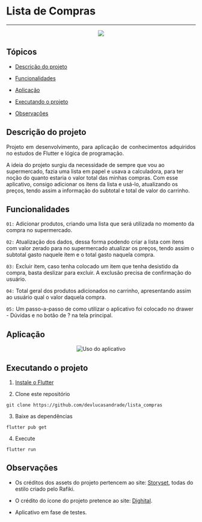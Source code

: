 <h1>Lista de Compras</h1>

<hr>

<p align="center">
   <img src="http://img.shields.io/static/v1?label=STATUS&message=EM%20DESENVOLVIMENTO&color=RED&style=for-the-badge"/>
</p>

## Tópicos 

- [Descrição do projeto](#descrição-do-projeto)

- [Funcionalidades](#funcionalidades)

- [Aplicação](#aplicação)

- [Executando o projeto](#executando-o-projeto)

- [Observações](#observações)



## Descrição do projeto 

<p align="justify">
Projeto em desenvolvimento, para aplicação de conhecimentos adquiridos no estudos de Flutter e lógica de programação.

A ideia do projeto surgiu da necessidade de sempre que vou ao supermercado, fazia uma lista em papel e usava a calculadora, para ter noção do quanto estaria o valor total das minhas compras. Com esse aplicativo, consigo adicionar os itens da lista e usá-lo, atualizando os preços, tendo assim a informação do subtotal e total de valor do carrinho.
</p>

## Funcionalidades

`01:` Adicionar produtos, criando uma lista que será utilizada no momento da compra no supermercado.

`02:` Atualização dos dados, dessa forma podendo criar a lista com itens com valor zerado para no supermercado atualizar os preços, tendo assim o subtotal gasto naquele item e o total gasto naquela compra.

`03:` Excluir item, caso tenha colocado um item que tenha desistido da compra, basta deslizar para excluir. A exclusão precisa de confirmação do usuário.

`04:` Total geral dos produtos adicionados no carrinho, apresentando assim ao usuário qual o valor daquela compra.

`05:` Um passo-a-passo de como utilizar o aplicativo foi colocado no drawer - Dúvidas e no botão de ? na tela principal. 

## Aplicação

<div align="center">

![Uso do aplicativo](https://github.com/devlucasandrade/lista_de_compras/blob/main/Lista%20de%20Compras.gif)

</div>

###

## Executando o projeto

1. [Instale o Flutter](https://flutter.dev/docs/get-started/install)

2. Clone este repositório

```
git clone https://github.com/devlucasandrade/lista_compras
```

3. Baixe as dependências

```
flutter pub get
```

4. Execute

```
flutter run
```

## Observações

- Os créditos dos assets do projeto pertencem ao site: [Storyset](https://storyset.com/), todas do estilo criado pelo Rafiki.
- O crédito do ícone do projeto pretence ao site: [Dighital](https://www.flaticon.com/br/autores/dighital).

- Aplicativo em fase de testes.
